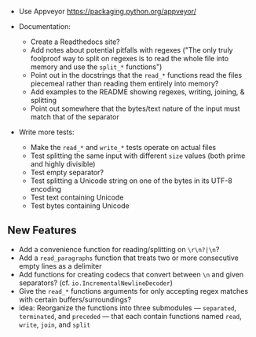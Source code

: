 - Use Appveyor <https://packaging.python.org/appveyor/>

- Documentation:
    - Create a Readthedocs site?
    - Add notes about potential pitfalls with regexes ("The only truly
      foolproof way to split on regexes is to read the whole file into memory
      and use the `split_*` functions")
    - Point out in the docstrings that the `read_*` functions read the files
      piecemeal rather than reading them entirely into memory?
    - Add examples to the README showing regexes, writing, joining, & splitting
    - Point out somewhere that the bytes/text nature of the input must match
      that of the separator

- Write more tests:
    - Make the `read_*` and `write_*` tests operate on actual files
    - Test splitting the same input with different `size` values (both prime
      and highly divisible)
    - Test empty separator?
    - Test splitting a Unicode string on one of the bytes in its UTF-8 encoding
    - Test text containing Unicode
    - Test bytes containing Unicode


New Features
------------
- Add a convenience function for reading/splitting on `\r\n?|\n`?
- Add a `read_paragraphs` function that treats two or more consecutive empty
  lines as a delimiter
- Add functions for creating codecs that convert between `\n` and given
  separators? (cf. `io.IncrementalNewlineDecoder`)
- Give the `read_*` functions arguments for only accepting regex matches with
  certain buffers/surroundings?
- idea: Reorganize the functions into three submodules — `separated`,
  `terminated`, and `preceded` — that each contain functions named `read`,
  `write`, `join`, and `split`
